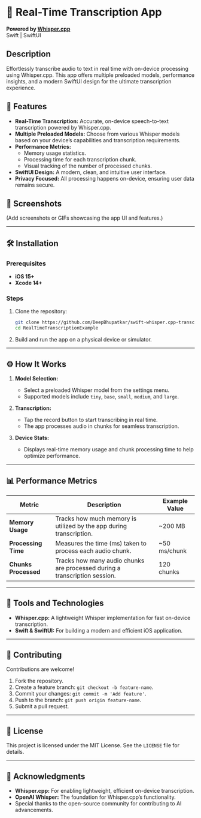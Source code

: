# 📝 Real-Time Transcription App  
**Powered by [Whisper.cpp](https://github.com/ggerganov/whisper.cpp)**  
Swift | SwiftUI  

## Description  
Effortlessly transcribe audio to text in real time with on-device processing using Whisper.cpp. This app offers multiple preloaded models, performance insights, and a modern SwiftUI design for the ultimate transcription experience.  

## 🚀 Features  
- **Real-Time Transcription:** Accurate, on-device speech-to-text transcription powered by Whisper.cpp.  
- **Multiple Preloaded Models:** Choose from various Whisper models based on your device’s capabilities and transcription requirements.  
- **Performance Metrics:**  
  - Memory usage statistics.  
  - Processing time for each transcription chunk.  
  - Visual tracking of the number of processed chunks.  
- **SwiftUI Design:** A modern, clean, and intuitive user interface.  
- **Privacy Focused:** All processing happens on-device, ensuring user data remains secure.  

## 📸 Screenshots  
(Add screenshots or GIFs showcasing the app UI and features.)  

---

## 🛠️ Installation  

### Prerequisites  
- **iOS 15+**  
- **Xcode 14+**  

### Steps  
1. Clone the repository:  
   ```bash  
   git clone https://github.com/DeepBhupatkar/swift-whisper.cpp-transcription.git
   cd RealTimeTranscriptionExample  
   ```  
2. Build and run the app on a physical device or simulator.  

---

## ⚙️ How It Works  

1. **Model Selection:**  
   - Select a preloaded Whisper model from the settings menu.  
   - Supported models include `tiny`, `base`, `small`, `medium`, and `large`.  

2. **Transcription:**  
   - Tap the record button to start transcribing in real time.  
   - The app processes audio in chunks for seamless transcription.  

3. **Device Stats:**  
   - Displays real-time memory usage and chunk processing time to help optimize performance.  

---

## 📊 Performance Metrics  

| Metric             | Description                                                                 | Example Value       |  
|--------------------|-----------------------------------------------------------------------------|--------------------|  
| **Memory Usage**    | Tracks how much memory is utilized by the app during transcription.         | ~200 MB            |  
| **Processing Time** | Measures the time (ms) taken to process each audio chunk.                   | ~50 ms/chunk       |  
| **Chunks Processed**| Tracks how many audio chunks are processed during a transcription session.  | 120 chunks         |  

---

## 🧰 Tools and Technologies  

- **Whisper.cpp:** A lightweight Whisper implementation for fast on-device transcription.  
- **Swift & SwiftUI:** For building a modern and efficient iOS application.  
---

## 🤝 Contributing  

Contributions are welcome!  

1. Fork the repository.  
2. Create a feature branch: `git checkout -b feature-name`.  
3. Commit your changes: `git commit -m 'Add feature'`.  
4. Push to the branch: `git push origin feature-name`.  
5. Submit a pull request.  

---

## 📄 License  

This project is licensed under the MIT License. See the `LICENSE` file for details.  

---

## 🙌 Acknowledgments  

- **Whisper.cpp:** For enabling lightweight, efficient on-device transcription.  
- **OpenAI Whisper:** The foundation for Whisper.cpp’s functionality.  
- Special thanks to the open-source community for contributing to AI advancements.  
